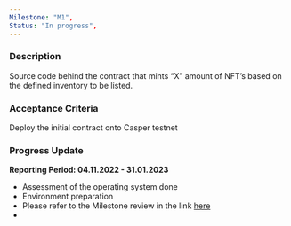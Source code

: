 ```yaml
---
Milestone: "M1",
Status: "In progress",
---
```

<!--lang:en--> 
### Description

Source code behind the contract that mints “X” amount of NFT’s based on the defined inventory to be listed.

### Acceptance Criteria

Deploy the initial contract onto Casper testnet

### Progress Update

**Reporting Period: 04.11.2022 - 31.01.2023**

- Assessment of the operating system done
- Environment preparation
- Please refer to the Milestone review in the link [here](https://casper-association.atlassian.net/wiki/spaces/DropLinked/pages/284229635/Milestone+1)
- 

